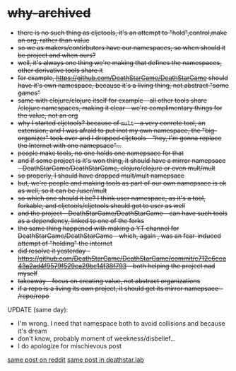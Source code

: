 # ~~why-archived~~

- <s>there is no such thing as cljctools, it's an attempt to "hold",control,make an org, rather than value
- so we as makers/contirbutors have our namespaces, so when should it be project and when ours?
- well, it's always one thing we're making that defines the namespaces, other derivative tools share it
- for example, https://github.com/DeathStarGame/DeathStarGame should have it's own namespace, because it's a living thing, not abstract "some games"
- same with clojure/clojure itself for example - all other tools share /clojure namespaces, making it clear - we're complimentary things for the value, not an org
- why I started cljctools? because of `mult` - a very conrete tool, an extension; and I was afraid to put inot my own namespace, the "big-organizer" took over and I dropped cljctools - "hey, I'm gonna replace the Internet with one namepsace"...
- people make tools, no one holds one namepsace for that
- and if some project is it's won thing, it should have a mirror namepsace - DeathStarGame/DeathStarGame, clojure/clojure or even mult/mult
- so properly, I should have dropped mult/mult namepsace
- but, we're people and making tools as part of our own namepsace is ok as well, so it can be /user/mult
- so which one should it be? I think user namespace, as it's a tool, forkable, and cljctools/cljctools should got to user as well
- and the project - DeathStarGame/DeathStarGame - can have such tools as a dependency, linked to one of the forks
- the same thing happened with making a YT channel for DeathStarGame/DeathStarGame - which, again , was an fear-induced attempt of "holding" the internet
- did resolve it yesterday - https://github.com/DeathStarGame/DeathStarGame/commit/c712c6cea43a2ad4f9579f529ea29bc14f38f793 - both helping the project nad myself
- takeaway - focus on creating value, not abstract organizations
- if a repo is a living its own project, it should get its mirror namepsace - /repo/repo</s>

UPDATE (same day):
- I'm wrong. I need that namespace both to avoid collisions and because it's dream
- don't know, probably moment of weekness/disbelief...
- I do apologize for mischievous post

[same post on reddit](https://www.reddit.com/r/Clojure/comments/jp1snq/githubcomcljctools_archived_will_use_usernametool/)
[same post in deathstar.lab](https://github.com/sergeiudris/deathstar.lab/blob/50943c8286ed2c9d2506dc2a0c73c5961ef92fd9/posts/2020-11-06-cljctools-archived.md)
